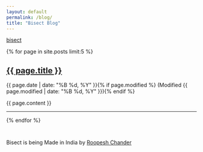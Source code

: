 ```yaml
---
layout: default
permalink: /blog/
title: "Bisect Blog"
---
```


<!-- App name and description -->
<div class="app-h1">
  <a href="/">bisect</a>
</div>

<div class="main-container">
<article>
<div class="post-index-container">

  {% for page in site.posts limit:5 %}

<div class="blog-post">
<h1><a href="{{ page.url }}">{{ page.title }}</a></h1>
<p>
  <span class="post-date"><time datetime="{{ page.date | date_to_xmlschema }}" itemprop="datePublished">{{ page.date | date: "%B&nbsp;%d,&nbsp;%Y" }}</time>{% if page.modified %} (Modified <time datetime="{{ page.modified | date: "%Y-%m-%d" }}" itemprop="dateModified">{{ page.modified | date: "%B&nbsp;%d,&nbsp;%Y" }}</time>){% endif %}</span>
</p>

{{ page.content }}

</div>

  <hr />
  {% endfor %}

  <div style="height: 3em;"></div>

</div>

</article>
</div>

<!-- Footer -->
<div class="gray-box footer-box">
<span class="tiny">
Bisect is being <span class="emph">Made in India</span>
by <span class="emph"><a href="http://roopc.net/">Roopesh Chander</a></span>
</span>
</div>
